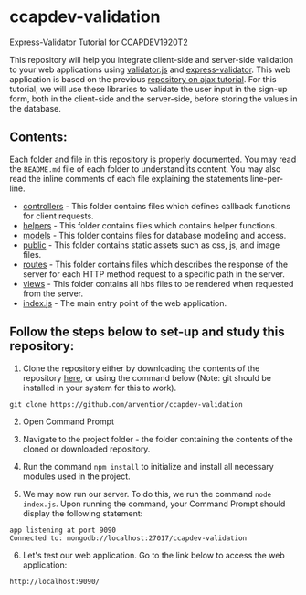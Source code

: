 # ccapdev-validation
Express-Validator Tutorial for CCAPDEV1920T2

This repository will help you integrate client-side and server-side validation to your web applications using [validator.js](https://github.com/validatorjs/validator.js) and [express-validator](https://express-validator.github.io/docs/). This web application is based on the previous [repository on ajax tutorial](https://github.com/arvention/ccapdev-ajax). For this tutorial, we will use these libraries to validate the user input in the sign-up form, both in the client-side and the server-side, before storing the values in the database.

## Contents:

Each folder and file in this repository is properly documented. You may read the `README.md` file of each folder to understand its content. You may also read the inline comments of each file explaining the statements line-per-line.

- [controllers](controllers) - This folder contains files which defines callback functions for client requests.
- [helpers](helpers) - This folder contains files which contains helper functions.
- [models](models) - This folder contains files for database modeling and access.
- [public](public) - This folder contains static assets such as css, js, and image files.
- [routes](routes) - This folder contains files which describes the response of the server for each HTTP method request to a specific path in the server.
- [views](views) - This folder contains all hbs files to be rendered when requested from the server.
- [index.js](index.js) - The main entry point of the web application.

## Follow the steps below to set-up and study this repository:
1. Clone the repository either by downloading the contents of the repository [here](https://github.com/arvention/ccapdev-validation/archive/master.zip), or using the command below (Note: git should be installed in your system for this to work).
```
git clone https://github.com/arvention/ccapdev-validation
```
2. Open Command Prompt
3. Navigate to the project folder - the folder containing the contents of the cloned or downloaded repository.
4. Run the command `npm install` to initialize and install all necessary modules used in the project.

5. We may now run our server. To do this, we run the command `node index.js`. Upon running the command, your Command Prompt should display the following statement:
```
app listening at port 9090
Connected to: mongodb://localhost:27017/ccapdev-validation
```

6. Let's test our web application. Go to the link below to access the web application:
```
http://localhost:9090/
```
